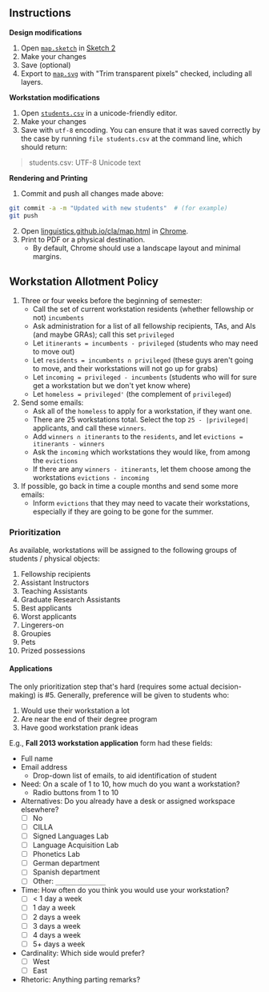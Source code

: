 ## Instructions

**Design modifications**

1. Open [`map.sketch`](map.sketch) in [Sketch 2](http://www.bohemiancoding.com/sketch/)
2. Make your changes
3. Save (optional)
4. Export to [`map.svg`](map.svg) with "Trim transparent pixels" checked, including all layers.

**Workstation modifications**

1. Open [`students.csv`](students.csv) in a unicode-friendly editor.
2. Make your changes
3. Save with `utf-8` encoding. You can ensure that it was saved correctly by the case by running `file students.csv` at the command line, which should return:

> students.csv: UTF-8 Unicode text

**Rendering and Printing**

1. Commit and push all changes made above:

```sh
git commit -a -m "Updated with new students"  # (for example)
git push
```

2. Open [linguistics.github.io/cla/map.html](http://linguistics.github.io/cla/map.html) in [Chrome](https://www.google.com/chrome/).
3. Print to PDF or a physical destination.
    * By default, Chrome should use a landscape layout and minimal margins.


## Workstation Allotment Policy

1. Three or four weeks before the beginning of semester:
    * Call the set of current workstation residents (whether fellowship or not) `incumbents`
    * Ask administration for a list of all fellowship recipients, TAs, and AIs (and maybe GRAs); call this set `privileged`
    * Let `itinerants = incumbents - privileged` (students who may need to move out)
    * Let `residents = incumbents ∩ privileged` (these guys aren't going to move, and their workstations will not go up for grabs)
    * Let `incoming = privileged - incumbents` (students who will for sure get a workstation but we don't yet know where)
    * Let `homeless = privileged'` (the complement of `privileged`)
2. Send some emails:
    * Ask all of the `homeless` to apply for a workstation, if they want one.
    * There are 25 workstations total. Select the top `25 - |privileged|` applicants, and call these `winners`.
    * Add `winners ∩ itinerants` to the `residents`, and let `evictions = itinerants - winners`
    * Ask the `incoming` which workstations they would like, from among the `evictions`
    * If there are any `winners - itinerants`, let them choose among the workstations `evictions - incoming`
3. If possible, go back in time a couple months and send some more emails:
    * Inform `evictions` that they may need to vacate their workstations, especially if they are going to be gone for the summer.

### Prioritization

As available, workstations will be assigned to the following groups of students / physical objects:

1. Fellowship recipients
2. Assistant Instructors
3. Teaching Assistants
4. Graduate Research Assistants
5. Best applicants
6. Worst applicants
7. Lingerers-on
8. Groupies
9. Pets
10. Prized possessions


#### Applications

The only prioritization step that's hard (requires some actual decision-making) is #5.
Generally, preference will be given to students who:

1. Would use their workstation a lot
2. Are near the end of their degree program
3. Have good workstation prank ideas


E.g., **Fall 2013 workstation application** form had these fields:

* Full name
* Email address
    - Drop-down list of emails, to aid identification of student
* Need: On a scale of 1 to 10, how much do you want a workstation?
    - Radio buttons from 1 to 10
* Alternatives: Do you already have a desk or assigned workspace elsewhere?
    - [ ] No
    - [ ] CILLA
    - [ ] Signed Languages Lab
    - [ ] Language Acquisition Lab
    - [ ] Phonetics Lab
    - [ ] German department
    - [ ] Spanish department
    - [ ] Other: `______________`
* Time: How often do you think you would use your workstation?
    - [ ] < 1 day a week
    - [ ] 1 day a week
    - [ ] 2 days a week
    - [ ] 3 days a week
    - [ ] 4 days a week
    - [ ] 5+ days a week
* Cardinality: Which side would prefer?
    - [ ] West
    - [ ] East
* Rhetoric: Anything parting remarks?
